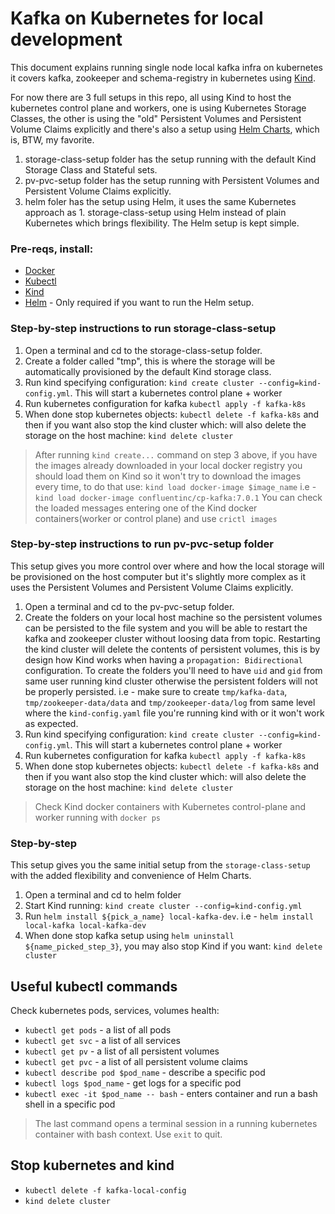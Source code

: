 # Kafka on Kubernetes for local development

This document explains running single node local kafka infra on kubernetes it covers kafka, zookeeper and
schema-registry in kubernetes using [Kind](https://kind.sigs.k8s.io/).

For now there are 3 full setups in this repo, all using Kind to host the kubernetes control plane and workers, one is
using Kubernetes Storage Classes, the other is using the "old" Persistent Volumes and Persistent Volume Claims
explicitly and there's also a setup using [Helm Charts](https://helm.sh/), which is, BTW, my favorite.

1. storage-class-setup folder has the setup running with the default Kind Storage Class and Stateful sets.
2. pv-pvc-setup folder has the setup running with Persistent Volumes and Persistent Volume Claims explicitly.
3. helm foler has the setup using Helm, it uses the same Kubernetes approach as 1. storage-class-setup using Helm 
   instead of plain Kubernetes which brings flexibility. The Helm setup is kept simple.


### Pre-reqs, install:

- [Docker](https://docs.docker.com/get-docker/)
- [Kubectl](https://kubernetes.io/docs/tasks/tools/#kubectl)
- [Kind](https://kind.sigs.k8s.io/)
- [Helm](https://helm.sh/) - Only required if you want to run the Helm setup.

### Step-by-step instructions to run storage-class-setup

1. Open a terminal and cd to the storage-class-setup folder.
2. Create a folder called "tmp", this is where the storage will be automatically provisioned by the default Kind storage
   class.
3. Run kind specifying configuration: `kind create cluster --config=kind-config.yml`. This will start a kubernetes
   control plane + worker
4. Run kubernetes configuration for kafka `kubectl apply -f kafka-k8s`
5. When done stop kubernetes objects: `kubectl delete -f kafka-k8s` and then if you want also stop the kind cluster
   which:
   will also delete the storage on the host machine: `kind delete cluster`

> After running `kind create...` command on step 3 above, if you have the images already downloaded in your local docker
> registry you should load them on Kind so it won't try to download the images every time, to do that use: 
> `kind load docker-image $image_name` i.e - `kind load docker-image confluentinc/cp-kafka:7.0.1`
> You can check the loaded messages entering one of the Kind docker containers(worker or control plane) and use `crictl images`

### Step-by-step instructions to run pv-pvc-setup folder

This setup gives you more control over where and how the local storage will be provisioned on the host computer but it's
slightly more complex as it uses the Persistent Volumes and Persistent Volume Claims explicitly.

1. Open a terminal and cd to the pv-pvc-setup folder.
2. Create the folders on your local host machine so the persistent volumes can be persisted to the file system and you
   will be able to restart the kafka and zookeeper cluster without loosing data from topic. Restarting the kind cluster
   will delete the contents of persistent volumes, this is by design how Kind works when having
   a `propagation: Bidirectional` configuration. To create the folders you'll need to have `uid` and `gid` from same
   user running kind cluster otherwise the persistent folders will not be properly persisted. i.e - make sure to
   create `tmp/kafka-data`, `tmp/zookeeper-data/data` and `tmp/zookeeper-data/log`
   from same level where the `kind-config.yaml` file you're running kind with or it won't work as expected.
3. Run kind specifying configuration: `kind create cluster --config=kind-config.yml`. This will start a kubernetes
   control plane + worker
4. Run kubernetes configuration for kafka `kubectl apply -f kafka-k8s`
5. When done stop kubernetes objects: `kubectl delete -f kafka-k8s` and then if you want also stop the kind cluster
   which:
   will also delete the storage on the host machine: `kind delete cluster`

> Check Kind docker containers with Kubernetes control-plane and worker running with `docker ps`


### Step-by-step 

This setup gives you the same initial setup from the `storage-class-setup` with the added flexibility and convenience of 
Helm Charts. 

1. Open a terminal and cd to helm folder
2. Start Kind running: `kind create cluster --config=kind-config.yml`
3. Run `helm install ${pick_a_name} local-kafka-dev`. i.e - `helm install local-kafka local-kafka-dev`
4. When done stop kafka setup using `helm uninstall ${name_picked_step_3}`, you may also stop Kind if you want: `kind delete cluster`

## Useful kubectl commands

Check kubernetes pods, services, volumes health:

 - `kubectl get pods` - a list of all pods
 - `kubectl get svc` - a list of all services
 - `kubectl get pv` - a list of all persistent volumes
 - `kubectl get pvc` - a list of all persistent volume claims
 - `kubectl describe pod $pod_name` - describe a specific pod
 - `kubectl logs $pod_name` - get logs for a specific pod
 - `kubectl exec -it $pod_name -- bash` - enters container and run a bash shell in a specific pod

> The last command opens a terminal session in a running kubernetes container with bash context. Use `exit` to quit.

## Stop kubernetes and kind

- `kubectl delete -f kafka-local-config`
- `kind delete cluster`